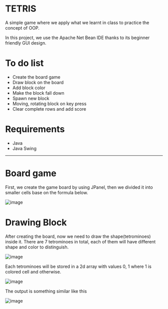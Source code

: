 # TETRIS
A simple game where we apply what we learnt in class to practice the concept of OOP.

In this project, we use the Apache Net Bean IDE thanks to its beginner friendly GUI design. 

# To do list
 * Create the board game
 * Draw block on the board
 * Add block color
 * Make the block fall down
 * Spawn new block
 * Moving, rotating block on key press
 * Clear complete rows and add score
# Requirements
 * Java
 * Java Swing
 ---
 # Board game
 First, we create the game board by using JPanel, then we divided it into smaller cells base on the formula below.
 
 ![image](https://user-images.githubusercontent.com/52684784/170531720-a78f9f77-d865-4352-a5c3-d117951f5b68.png)
 # Drawing Block 
 After creating the board, now we need to draw the shape(tetrominoes) inside it.
 There are 7 tetrominoes in total, each of them will have different shape and color to distinguish.
 
 ![image](https://user-images.githubusercontent.com/52684784/170532176-af0e42d7-e8be-4d5b-827c-bd0361053e7c.png)
 
 Each tetrominoes will be stored in a 2d array with values 0, 1 where 1 is colored cell and otherwise.
 
 ![image](https://user-images.githubusercontent.com/52684784/170536852-7fd7791d-2aae-4706-9948-4323bbec6fc0.png)
 
 The output is something similar like this 
 
 ![image](https://user-images.githubusercontent.com/52684784/170536983-4560267d-80ab-424d-b85e-6486e370f750.png)


 
